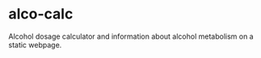 # alco-calc
Alcohol dosage calculator and information about alcohol metabolism on a static webpage.
